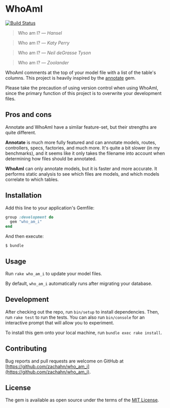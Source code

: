 # WhoAmI

[![Build Status](https://travis-ci.org/zachahn/who_am_i.svg?branch=master)](https://travis-ci.org/zachahn/who_am_i)

> Who am I? &mdash; <cite>Hansel</cite>

> Who am I? &mdash; <cite>Katy Perry</cite>

> Who am I? &mdash; <cite>Neil deGrasse Tyson</cite>

> Who am I? &mdash; <cite>Zoolander</cite>

WhoAmI comments at the top of your model file with a list of the table's
columns. This project is heavily inspired by the
[annotate](https://github.com/ctran/annotate_models) gem.

Please take the precaution of using version control when using WhoAmI, since the
primary function of this project is to overwrite your development files.


## Pros and cons

Annotate and WhoAmI have a similar feature-set, but their strengths are quite
different.

**Annotate** is much more fully featured and can annotate models, routes,
controllers, specs, factories, and much more. It's quite a bit slower (in my
benchmarks), and it seems like it only takes the filename into account when
determining how files should be annotated.

**WhoAmI** can only annotate models, but it is faster and more accurate. It
performs static analysis to see which files are models, and which models
correlate to which tables.


## Installation

Add this line to your application's Gemfile:

```ruby
group :development do
  gem "who_am_i"
end
```

And then execute:

    $ bundle


## Usage

Run `rake who_am_i` to update your model files.

By default, `who_am_i` automatically runs after migrating your database.


## Development

After checking out the repo, run `bin/setup` to install dependencies. Then, run
`rake test` to run the tests. You can also run `bin/console` for an interactive
prompt that will allow you to experiment.

To install this gem onto your local machine, run `bundle exec rake install`.


## Contributing

Bug reports and pull requests are welcome on GitHub at
[https://github.com/zachahn/who_am_i](https://github.com/zachahn/who_am_i).


## License

The gem is available as open source under the terms of the
[MIT License](LICENSE.txt).

